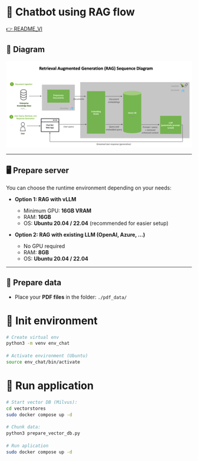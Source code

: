 # 🤖 Chatbot using RAG flow  
[👉 README_VI](./README_vi.md)
## 📌 Diagram  
![RAG Diagram](./assets/rag-pipeline.png)  

---

## 🖥️ Prepare server  
You can choose the runtime environment depending on your needs:  

- **Option 1: RAG with vLLM**  
  + Minimum GPU: **16GB VRAM**  
  + RAM: **16GB**  
  + OS: **Ubuntu 20.04 / 22.04** (recommended for easier setup)  

- **Option 2: RAG with existing LLM (OpenAI, Azure, …)**  
  + No GPU required  
  + RAM: **8GB**  
  + OS: **Ubuntu 20.04 / 22.04**  

---

## 📂 Prepare data  
- Place your **PDF files** in the folder:  ```./pdf_data/```

# 🚀 Init environment

```bash
# Create virtual env
python3 -m venv env_chat

# Activate environment (Ubuntu)
source env_chat/bin/activate
```

# 🚀 Run application

```bash
# Start vector DB (Milvus):
cd vectorstores
sudo docker compose up -d

# Chunk data:
python3 prepare_vector_db.py

# Run aplication
sudo docker compose up -d
